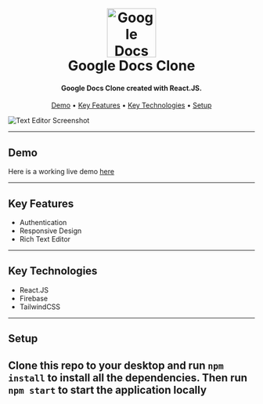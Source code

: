 <h1 align="center">
  <a href="https://google-docs-clone-martstech.vercel.app/">
      <img width="100px" src="https://cdn.worldvectorlogo.com/logos/google-docs-icon-2.svg" alt="Google Docs Logo" />
  </a>
  <br />
  Google Docs Clone
  <br />
</h1>

<h4 align="center">
   Google Docs Clone created with React.JS</a>.
</h4>

<p align="center">
  <a href="#demo">Demo</a> •
  <a href="#key-features">Key Features</a> •
  <a href="#key-technologies">Key Technologies</a> •
  <a href="#setup">Setup</a> 
</p>


![Text Editor Screenshot](https://github.com/daru12/readme/assets/66141703/0cff8208-96db-419f-9138-fa0892dc8130)

---


## Demo
Here is a working live demo [here](https://darbarvali-docs.web.app/)  

---

## Key Features

- Authentication
- Responsive Design
- Rich Text Editor

---

## Key Technologies

- React.JS
- Firebase
- TailwindCSS

---

## Setup

Clone this repo to your desktop and run `npm install` to install all the dependencies.
Then run `npm start` to start the application locally
---




